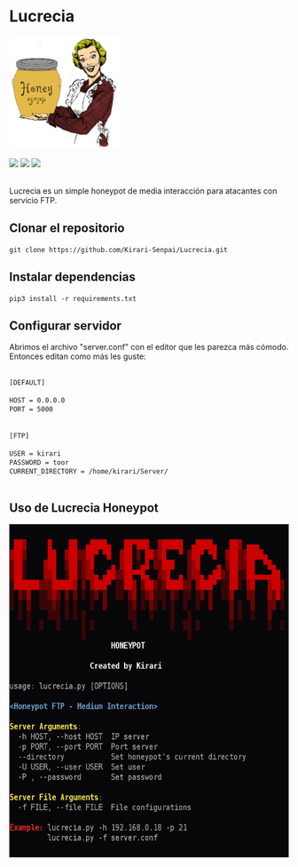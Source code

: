 # Lucrecia
<p align="left">
    <img src="img/LucreciaLogo.jpg" width="200" height="200">
    <br><br>
    <img src="https://img.shields.io/badge/Hecho%20en-Python3-orange">
    <a href="https://github.com/Kirari-Senpai"><img src="https://img.shields.io/badge/Creado%20por-Kirari-green"></a>
    <a href="https://github.com/Kirari-Senpai?tab=repositories"><img src="https://img.shields.io/badge/Ver%20m%C3%A1s-repositorios-yellow"></a>
    <br><br>
    
Lucrecia es un simple honeypot de media interacción para atacantes con servicio FTP.
</p>

## Clonar el repositorio ##

```
git clone https://github.com/Kirari-Senpai/Lucrecia.git
```

## Instalar dependencias ##

```
pip3 install -r requirements.txt
```

## Configurar servidor ##

Abrimos el archivo "server.conf" con el editor que les parezca más cómodo. Entonces editan como más les guste:

```

[DEFAULT]

HOST = 0.0.0.0
PORT = 5000


[FTP]

USER = kirari
PASSWORD = toor
CURRENT_DIRECTORY = /home/kirari/Server/


```

## Uso de Lucrecia Honeypot ##

<img src="img/LucreciaUsage.png" height="600" width="635">

